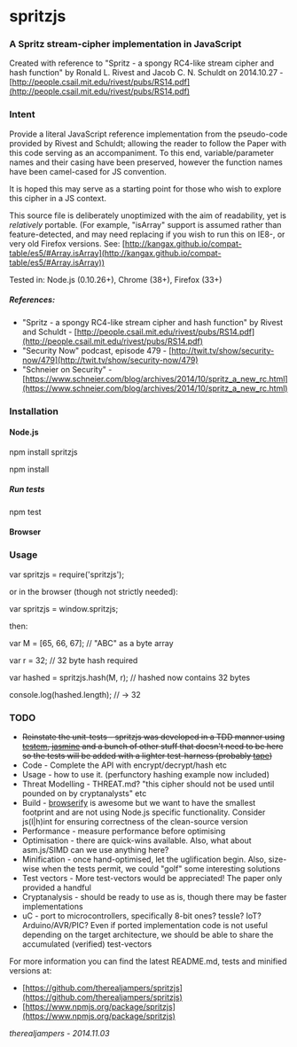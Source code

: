 # spritzjs

### A Spritz stream-cipher implementation in JavaScript

Created with reference to "Spritz - a spongy RC4-like stream cipher and hash function"
by Ronald L. Rivest and Jacob C. N. Schuldt on 2014.10.27 - [http://people.csail.mit.edu/rivest/pubs/RS14.pdf](http://people.csail.mit.edu/rivest/pubs/RS14.pdf)

### Intent
Provide a literal JavaScript reference implementation from the pseudo-code provided by Rivest and Schuldt;
allowing the reader to follow the Paper with this code serving as an accompaniment. To this end, variable/parameter names and their
casing have been preserved, however the function names have been camel-cased for JS convention.

It is hoped this may serve as a starting point for those who wish to explore this cipher in a JS context.

This source file is deliberately unoptimized with the aim of readability, yet is *relatively* portable. (For example,
"isArray" support is assumed rather than feature-detected, and may need replacing
if you wish to run this on IE8-, or very old Firefox versions.
See: [http://kangax.github.io/compat-table/es5/#Array.isArray](http://kangax.github.io/compat-table/es5/#Array.isArray))

Tested in: Node.js (0.10.26+), Chrome (38+), Firefox (33+)

##### References:

- "Spritz - a spongy RC4-like stream cipher and hash function"
 by Rivest and Schuldt - [http://people.csail.mit.edu/rivest/pubs/RS14.pdf](http://people.csail.mit.edu/rivest/pubs/RS14.pdf)
- "Security Now" podcast, episode 479 - [http://twit.tv/show/security-now/479](http://twit.tv/show/security-now/479)
- "Schneier on Security" - [https://www.schneier.com/blog/archives/2014/10/spritz_a_new_rc.html](https://www.schneier.com/blog/archives/2014/10/spritz_a_new_rc.html)


### Installation

#### Node.js

  npm install spritzjs

  npm install

##### Run tests

  npm test

#### Browser

  <script src="spritzjs.js"></script>

### Usage

  var spritzjs = require('spritzjs');

or in the browser (though not strictly needed):

  var spritzjs = window.spritzjs;

then:

  var M = [65, 66, 67];             // "ABC" as a byte array

  var r = 32;                       // 32 byte hash required

  var hashed = spritzjs.hash(M, r); // hashed now contains 32 bytes

  console.log(hashed.length);       // -> 32


### TODO

- <strike>Reinstate the unit-tests - spritzjs was developed in a TDD manner using [testem](https://www.npmjs.org/package/testem), [jasmine](https://www.npmjs.org/package/jasmine) and a bunch of other stuff that doesn't need to be here so the tests will be added with a lighter test-harness (probably [tape](https://www.npmjs.org/package/tape))</strike>
- Code - Complete the API with encrypt/decrypt/hash etc
- Usage - how to use it. (perfunctory hashing example now included)
- Threat Modelling - THREAT.md? "this cipher should not be used until pounded on by cryptanalysts" etc
- Build - [browserify](https://www.npmjs.org/package/browserify) is awesome but we want to have the smallest footprint and are not using Node.js specific functionality. Consider js(l|h)int for ensuring correctness of the clean-source version
- Performance - measure performance before optimising
- Optimisation - there are quick-wins available. Also, what about asm.js/SIMD can we use anything here?
- Minification - once hand-optimised, let the uglification begin. Also, size-wise when the tests permit, we could "golf" some interesting solutions
- Test vectors - More test-vectors would be appreciated! The paper only provided a handful
- Cryptanalysis - should be ready to use as is, though there may be faster implementations
- uC - port to microcontrollers, specifically 8-bit ones? tessle? IoT? Arduino/AVR/PIC? Even if ported implementation code is not useful depending on the target architecture, we should be able to share the accumulated (verified) test-vectors

For more information you can find the latest README.md, tests and minified versions at:

- [https://github.com/therealjampers/spritzjs](https://github.com/therealjampers/spritzjs)
- [https://www.npmjs.org/package/spritzjs](https://www.npmjs.org/package/spritzjs)

*therealjampers - 2014.11.03*
